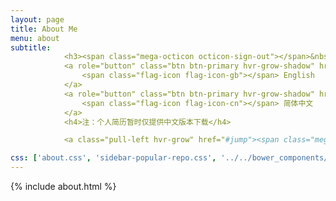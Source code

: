 ```yaml
---
layout: page
title: About Me
menu: about
subtitle:  
            <h3><span class="mega-octicon octicon-sign-out"></span>&nbsp;&nbsp; Download My Resume</h3>
            <a role="button" class="btn btn-primary hvr-grow-shadow" href="/assets/files/Personal Resume zh_CN.pdf" target="_blanks">
                <span class="flag-icon flag-icon-gb"></span> English
            </a>
            <a role="button" class="btn btn-primary hvr-grow-shadow" href="/assets/files/Personal Resume zh_CN.pdf" target="_blanks">
                <span class="flag-icon flag-icon-cn"></span> 简体中文
            </a>
            <h4>注：个人简历暂时仅提供中文版本下载</h4>

            <a class="pull-left hvr-grow" href="#jump"><span class="mega-octicon octicon-mail"></span>     给我留言</a>

css: ['about.css', 'sidebar-popular-repo.css', '../../bower_components/flag-icon-css/css/flag-icon.min.css']
---
```


{% include about.html %}
